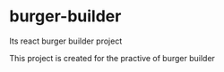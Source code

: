 # burger-builder
Its react burger builder project

This project is created for the practive of burger builder
